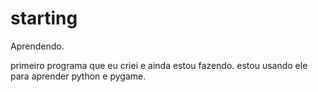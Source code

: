 # starting
Aprendendo.

primeiro programa que eu criei e ainda estou fazendo.
estou usando ele para aprender python e pygame.
